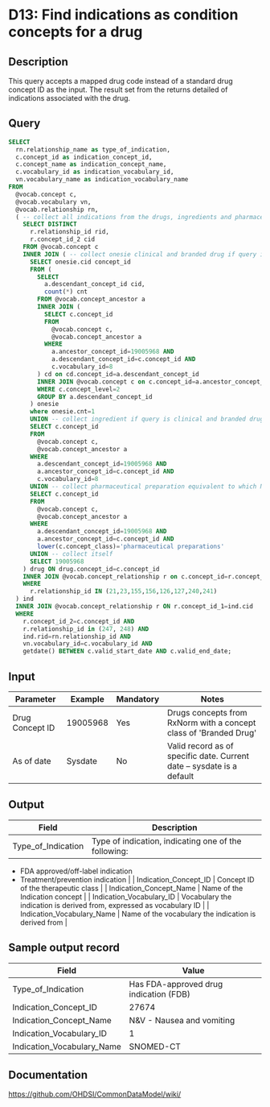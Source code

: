 <!---
Group:drug
Name:D13 Find indications as condition concepts for a drug
Author:Patrick Ryan
CDM Version: 5.0
-->

# D13: Find indications as condition concepts for a drug

## Description
This query accepts a mapped drug code instead of a standard drug concept ID as the input. The result set from the returns detailed of indications associated with the drug.

## Query
```sql
SELECT
  rn.relationship_name as type_of_indication,
  c.concept_id as indication_concept_id,
  c.concept_name as indication_concept_name,
  c.vocabulary_id as indication_vocabulary_id,
  vn.vocabulary_name as indication_vocabulary_name
FROM
  @vocab.concept c,
  @vocab.vocabulary vn,
  @vocab.relationship rn,
  ( -- collect all indications from the drugs, ingredients and pharmaceutical preps and the type of relationship
    SELECT DISTINCT
      r.relationship_id rid,
      r.concept_id_2 cid
    FROM @vocab.concept c
    INNER JOIN ( -- collect onesie clinical and branded drug if query is ingredient
      SELECT onesie.cid concept_id
      FROM (
        SELECT
          a.descendant_concept_id cid,
          count(*) cnt
        FROM @vocab.concept_ancestor a
        INNER JOIN (
          SELECT c.concept_id
          FROM
            @vocab.concept c,
            @vocab.concept_ancestor a
          WHERE
            a.ancestor_concept_id=19005968 AND
            a.descendant_concept_id=c.concept_id AND
            c.vocabulary_id=8
        ) cd on cd.concept_id=a.descendant_concept_id
        INNER JOIN @vocab.concept c on c.concept_id=a.ancestor_concept_id
        WHERE c.concept_level=2
        GROUP BY a.descendant_concept_id
      ) onesie
      where onesie.cnt=1
      UNION -- collect ingredient if query is clinical and branded drug
      SELECT c.concept_id
      FROM
        @vocab.concept c,
        @vocab.concept_ancestor a
      WHERE
        a.descendant_concept_id=19005968 AND
        a.ancestor_concept_id=c.concept_id AND
        c.vocabulary_id=8
      UNION -- collect pharmaceutical preparation equivalent to which NDFRT has reltionship
      SELECT c.concept_id
      FROM
        @vocab.concept c,
        @vocab.concept_ancestor a
      WHERE
        a.descendant_concept_id=19005968 AND
        a.ancestor_concept_id=c.concept_id AND
        lower(c.concept_class)='pharmaceutical preparations'
      UNION -- collect itself
      SELECT 19005968
    ) drug ON drug.concept_id=c.concept_id
    INNER JOIN @vocab.concept_relationship r on c.concept_id=r.concept_id_1 -- allow only indication relationships
    WHERE
      r.relationship_id IN (21,23,155,156,126,127,240,241)
  ) ind
  INNER JOIN @vocab.concept_relationship r ON r.concept_id_1=ind.cid
  WHERE
    r.concept_id_2=c.concept_id AND
    r.relationship_id in (247, 248) AND
    ind.rid=rn.relationship_id AND
    vn.vocabulary_id=c.vocabulary_id AND
    getdate() BETWEEN c.valid_start_date AND c.valid_end_date;
```

## Input

|  Parameter |  Example |  Mandatory |  Notes |
| --- | --- | --- | --- |
|   Drug Concept ID |   19005968 |  Yes | Drugs concepts from RxNorm with a concept class of 'Branded Drug' |
|  As of date |  Sysdate |  No | Valid record as of specific date. Current date – sysdate is a default |

## Output

|  Field |  Description |
| --- | --- |
|  Type_of_Indication |  Type of indication, indicating one of the following:
- FDA approved/off-label indication
- Treatment/prevention indication
 |
|  Indication_Concept_ID |  Concept ID of the therapeutic class |
|  Indication_Concept_Name |  Name of the Indication concept |
|  Indication_Vocabulary_ID |  Vocabulary the indication is derived from, expressed as vocabulary ID |
|  Indication_Vocabulary_Name |  Name of the vocabulary the indication is derived from |

## Sample output record

|  Field |  Value |
| --- | --- |
|  Type_of_Indication |  Has FDA-approved drug indication (FDB) |
|  Indication_Concept_ID |  27674 |
|  Indication_Concept_Name |  N&V - Nausea and vomiting |
|  Indication_Vocabulary_ID |  1 |
|  Indication_Vocabulary_Name |  SNOMED-CT |



## Documentation
https://github.com/OHDSI/CommonDataModel/wiki/
